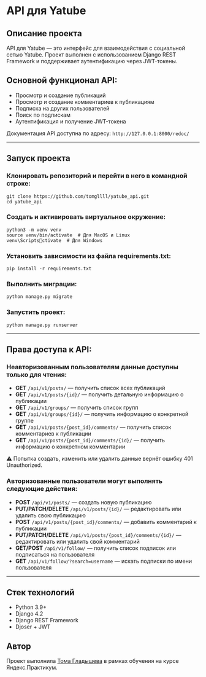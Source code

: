 
# API для Yatube

## Описание проекта
API для Yatube — это интерфейс для взаимодействия с социальной сетью Yatube. Проект выполнен с использованием Django REST Framework и поддерживает аутентификацию через JWT-токены.

## Основной функционал API:
- Просмотр и создание публикаций
- Просмотр и создание комментариев к публикациям
- Подписка на других пользователей
- Поиск по подпискам
- Аутентификация и получение JWT-токена

Документация API доступна по адресу: `http://127.0.0.1:8000/redoc/`

---

## Запуск проекта

### Клонировать репозиторий и перейти в него в командной строке:
```
git clone https://github.com/tomgllll/yatube_api.git
cd yatube_api
```

### Создать и активировать виртуальное окружение:
```
python3 -m venv venv
source venv/bin/activate  # Для MacOS и Linux
venv\Scriptsctivate  # Для Windows
```

### Установить зависимости из файла requirements.txt:
```
pip install -r requirements.txt
```

### Выполнить миграции:
```
python manage.py migrate
```

### Запустить проект:
```
python manage.py runserver
```

---
## Права доступа к API:

### Неавторизованным пользователям данные доступны только для чтения:

- **GET** `/api/v1/posts/` — получить список всех публикаций
- **GET** `/api/v1/posts/{id}/` — получить детальную информацию о публикации
- **GET** `/api/v1/groups/` — получить список групп
- **GET** `/api/v1/groups/{id}/` — получить информацию о конкретной группе
- **GET** `/api/v1/posts/{post_id}/comments/` — получить список комментариев к публикации
- **GET** `/api/v1/posts/{post_id}/comments/{id}/` — получить информацию о конкретном комментарии

⚠️ Попытка создать, изменить или удалить данные вернёт ошибку 401 Unauthorized.

### Авторизованные пользователи могут выполнять следующие действия:

- **POST** `/api/v1/posts/` — создать новую публикацию
- **PUT/PATCH/DELETE** `/api/v1/posts/{id}/` — редактировать или удалить свою публикацию
- **POST** `/api/v1/posts/{post_id}/comments/` — добавить комментарий к публикации
- **PUT/PATCH/DELETE** `/api/v1/posts/{post_id}/comments/{id}/` — редактировать или удалить свой комментарий
- **GET/POST** `/api/v1/follow/` — получить список подписок или подписаться на пользователя
- **GET** `/api/v1/follow/?search=username` — искать подписки по имени пользователя

---

## Стек технологий
- Python 3.9+
- Django 4.2
- Django REST Framework
- Djoser + JWT


## Автор

Проект выполнила [Тома Гладышева](https://github.com/tomgllll) в рамках обучения на курсе Яндекс.Практикум.
